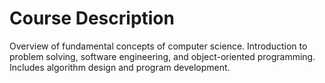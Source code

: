 # Course Description
Overview of fundamental concepts of computer science. Introduction to problem solving, software engineering, and object-oriented programming. Includes algorithm design and program development. 
